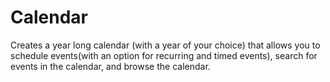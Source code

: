 # Calendar
Creates a year long calendar (with a year of your choice) that allows you to schedule events(with an option for recurring and timed events), search for events in the calendar, and browse the calendar.
